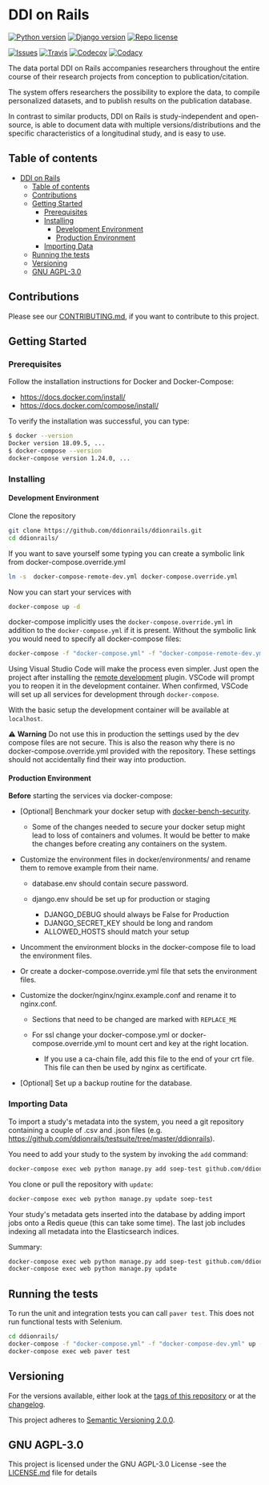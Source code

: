 # DDI on Rails

[![Python version][python-badge]](https://www.python.org/downloads/release/python-374/)
[![Django version][django-badge]](https://docs.djangoproject.com/en/2.2/releases/2.2.6/)
[![Repo license][license-badge]](https://www.gnu.org/licenses/agpl-3.0)

[![Issues][issues-badge]](https://github.com/ddionrails/ddionrails/issues/)
[![Travis][travis-badge]](https://travis-ci.org/ddionrails/ddionrails/)
[![Codecov][codecov-badge]](https://codecov.io/gh/ddionrails/ddionrails)
[![Codacy][codacy-badge]](https://app.codacy.com/project/ddionrails/ddionrails/dashboard)

The data portal DDI on Rails accompanies researchers throughout the entire
course of their research projects from conception to publication/citation.

The system offers researchers the possibility to explore the data, to compile
personalized datasets, and to publish results on the publication database.

In contrast to similar products, DDI on Rails is study-independent and
open-source, is able to document data with multiple versions/distributions and
the specific characteristics of a longitudinal study, and is easy to use.

## Table of contents

- [DDI on Rails](#ddi-on-rails)
  - [Table of contents](#table-of-contents)
  - [Contributions](#contributions)
  - [Getting Started](#getting-started)
    - [Prerequisites](#prerequisites)
    - [Installing](#installing)
      - [Development Environment](#development-environment)
      - [Production Environment](#production-environment)
    - [Importing Data](#importing-data)
  - [Running the tests](#running-the-tests)
  - [Versioning](#versioning)
  - [GNU AGPL-3.0](#gnu-agpl-30)


## Contributions

Please see our [CONTRIBUTING.md](.github/CONTRIBUTING.md),
if you want to contribute to this project.

## Getting Started

### Prerequisites

Follow the installation instructions for Docker and Docker-Compose:

- <https://docs.docker.com/install/>
- <https://docs.docker.com/compose/install/>

To verify the installation was successful, you can type:

```bash
$ docker --version
Docker version 18.09.5, ...
$ docker-compose --version
docker-compose version 1.24.0, ...
```

### Installing

#### Development Environment

Clone the repository

```bash
git clone https://github.com/ddionrails/ddionrails.git
cd ddionrails/
```

If you want to save yourself some typing you can create a symbolic link from
docker-compose.override.yml

```bash
ln -s  docker-compose-remote-dev.yml docker-compose.override.yml
```

Now you can start your services with

```bash
docker-compose up -d
```

docker-compose implicitly uses the `docker-compose.override.yml` in addition to
the `docker-compose.yml` if it is present.
Without the symbolic link you would need to specify all docker-compose files:

```bash
docker-compose -f "docker-compose.yml" -f "docker-compose-remote-dev.yml" up -d
```

Using Visual Studio Code will make the process even simpler.
Just open the project after installing the
[remote development](https://marketplace.visualstudio.com/items?itemName=ms-vscode-remote.vscode-remote-extensionpack)
plugin.
VSCode will prompt you to reopen it in the
development container.
When confirmed, VSCode will set up all services for development through `docker-compose`.

With the basic setup the development container will be available at `localhost`.

:warning: **Warning** Do not use this in production the settings used by
the dev compose files are not secure.
This is also the reason why there is no docker-compose.override.yml
provided with the repository. These settings should not accidentally find their
way into production.

#### Production Environment

**Before** starting the services via docker-compose:

- \[Optional\] Benchmark your docker setup with
  [docker-bench-security](https://github.com/docker/docker-bench-security).

  - Some of the changes needed to secure your docker setup might lead 
    to loss of containers and volumes. It would be better to make the
    changes before creating any containers on the system.

- Customize the environment files in docker/environments/
  and rename them to remove example from their name.

  - database.env should contain secure password.
  - django.env should be set up for production or staging

    - DJANGO_DEBUG should always be False for Production
    - DJANGO_SECRET_KEY should be long and random
    - ALLOWED_HOSTS should match your setup

- Uncomment the environment blocks in the
  docker-compose file to load the environment files.
- Or create a docker-compose.override.yml file that sets
  the environment files.
- Customize the docker/nginx/nginx.example.conf and rename it to nginx.conf.

  - Sections that need to be changed are marked with `REPLACE_ME`
  - For ssl change your docker-compose.yml or docker-compose.override.yml
    to mount cert and key at the right location.

    - If you use a ca-chain file, add this file to the end of your crt file.
      This file can then be used by nginx as certificate.

- \[Optional\] Set up a backup routine for the database.

### Importing Data

To import a study's metadata into the system, you need a git repository
containing a couple of .csv and .json files (e.g. <https://github.com/ddionrails/testsuite/tree/master/ddionrails>).

You need to add your study to the system by invoking the `add` command:

```bash
docker-compose exec web python manage.py add soep-test github.com/ddionrails/testsuite
```

You clone or pull the repository with `update`:

```bash
docker-compose exec web python manage.py update soep-test
```

Your study's metadata gets inserted into the database by adding import jobs onto
a Redis queue (this can take some time). The last job includes indexing all
metadata into the Elasticsearch indices.

Summary:

```bash
docker-compose exec web python manage.py add soep-test github.com/ddionrails/testsuite
docker-compose exec web python manage.py update
```

## Running the tests

To run the unit and integration tests you can call `paver test`.
This does not run functional tests with Selenium.

```bash
cd ddionrails/
docker-compose -f "docker-compose.yml" -f "docker-compose-dev.yml" up -d
docker-compose exec web paver test
```

## Versioning

For the versions available, either look at the
[tags of this repository](https://github.com/ddionrails/ddionrails/tags)
or at the [changelog](CHANGELOG.md).

This project adheres to [Semantic Versioning 2.0.0](https://semver.org/).

## GNU AGPL-3.0

This project is licensed under the GNU AGPL-3.0 License -see the
[LICENSE.md](https://github.com/ddionrails/ddionrails/blob/master/LICENSE.md)
file for details

<!-- Markdown link & img dfn's -->

[python-badge]: https://img.shields.io/badge/Python-3.8-blue.svg
[django-badge]: https://img.shields.io/badge/Django-2.2.4-blue.svg
[license-badge]: https://img.shields.io/badge/License-AGPL%20v3-blue.svg
[codecov-badge]: https://img.shields.io/codecov/c/github/ddionrails/ddionrails.svg
[travis-badge]: https://img.shields.io/travis/ddionrails/ddionrails.svg
[issues-badge]: https://img.shields.io/github/issues/ddionrails/ddionrails.svg
[codacy-badge]: https://api.codacy.com/project/badge/Grade/0382ce2fae284b608bfba7bc2da74a4b
